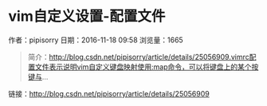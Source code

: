 # vim自定义设置-配置文件
作者：pipisorry
日期：2016-11-18 09:58
浏览量：1665
> 简介：http://blog.csdn.net/pipisorry/article/details/25056909.vimrc配置文件表示说明vim自定义键盘映射使用:map命令，可以将键盘上的某个按键与...

 链接：http://blog.csdn.net/pipisorry/article/details/25056909
